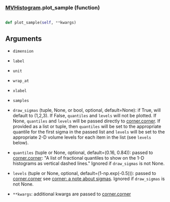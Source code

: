 ### [MVHistogram](MVHistogram.md).plot_sample (function)


```py

def plot_sample(self, **kwargs)

```



Arguments
---------
* `dimension`
* `label`
* `unit`
* `wrap_at`
* `xlabel`
* `samples`
* `draw_sigmas` (tuple, None, or bool, optional, default=None): if True,
    will default to (1,2,3).  If False, `quantiles` and `levels` will
    not be plotted.  If None, `quantiles` and `levels` will be passed
    directly to [corner.corner](https://corner.readthedocs.io/en/latest/api.html#corner.corner).
    If provided as a list or tuple, then `quantiles` will be set to the
    appropriate quantile for the first sigma in the passed list and
    `levels` will be set to the appropriate 2-D volume levels for each
    item in the list (see `levels` below).
* `quantiles` (tuple or None, optional, default=(0.16, 0.84)): passed
    to [corner.corner](https://corner.readthedocs.io/en/latest/api.html#corner.corner):
    "A list of fractional quantiles to show on the 1-D histograms as
    vertical dashed lines."  Ignored if `draw_sigmas` is not None.
* `levels` (tuple or None, optional, default=(1-np.exp(-0.5))): passed
    to [corner.corner](https://corner.readthedocs.io/en/latest/api.html#corner.corner)
    see [corner: a note about sigmas](https://corner.readthedocs.io/en/latest/pages/sigmas.html).
    Ignored if `draw_sigmas` is not None.

* `**kwargs`: additional kwargs are passed to [corner.corner](https://corner.readthedocs.io/en/latest/api.html#corner.corner)

